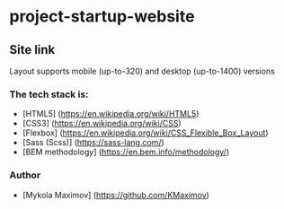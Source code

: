 # project-startup-website
## Site link

Layout supports mobile (up-to-320) and desktop (up-to-1400) versions

### The tech stack is:
  * [HTML5] (https://en.wikipedia.org/wiki/HTML5)
  * [CSS3] (https://en.wikipedia.org/wiki/CSS)
  * [Flexbox] (https://en.wikipedia.org/wiki/CSS_Flexible_Box_Layout)
  * [Sass (Scss)] (https://sass-lang.com/)
  * [BEM methodology] (https://en.bem.info/methodology/)

### Author
  * [Mykola Maximov] (https://github.com/KMaximov)
